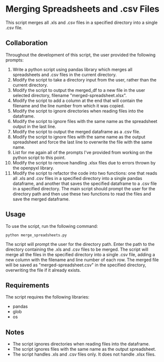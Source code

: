 # Merging Spreadsheets and .csv Files
This script merges all .xls and .csv files in a specified directory into a single .csv file.

## Collaboration
Throughout the development of this script, the user provided the following prompts:

1. Write a python script using pandas library which merges all spreadsheets and .csv files in the current directory.
2. Modify the script to take a directory input from the user, rather than the current directory.
3. Modify the script to output the merged_df to a new file in the user selected directory, filename "merged-spreadsheet.xlsx".
4. Modify the script to add a column at the end that will contain the filename and the line number from which it was copied.
5. Modify the script to ignore directories when reading files into the dataframe.
6. Modify the script to ignore files with the same name as the spreadsheet output in the last line.
7. Modify the script to output the merged dataframe as a .csv file.
8. Modify the script to ignore files with the same name as the output spreadsheet and force the last line to overwrite the file with the same name.
9. List for me again all of the prompts I've provided from working on the python script to this point.
10. Modify the script to remove handling .xlsx files due to errors thrown by the openpyxl library.
11. Modify the script to refactor the code into two functions: one that reads all .xls and .csv files in a specified directory into a single pandas dataframe, and another that saves the specified dataframe to a .csv file in a specified directory. The main script should prompt the user for the directory path and then use these two functions to read the files and save the merged dataframe.

## Usage
To use the script, run the following command:

```
python merge_spreadsheets.py
```

The script will prompt the user for the directory path. Enter the path to the directory containing the .xls and .csv files to be merged. The script will merge all the files in the specified directory into a single .csv file, adding a new column with the filename and line number of each row. The merged file will be saved as "merged-spreadsheet.csv" in the specified directory, overwriting the file if it already exists.

## Requirements
The script requires the following libraries:

* pandas
* glob
* os

## Notes
* The script ignores directories when reading files into the dataframe.
* The script ignores files with the same name as the output spreadsheet.
* The script handles .xls and .csv files only. It does not handle .xlsx files.